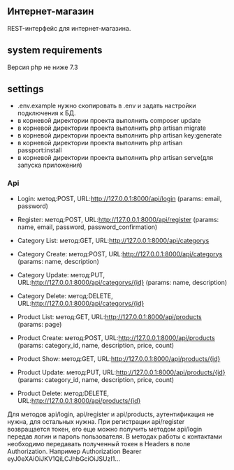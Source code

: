 ## Интернет-магазин

REST-интерфейс для интернет-магазина.

## system requirements

Версия php не ниже 7.3

## settings
 
- .env.example нужно скопировать в .env и задать настройки подключения к БД.
- в корневой директории проекта выполнить composer update
- в корневой директории проекта выполнить php artisan migrate
- в корневой директории проекта выполнить php artisan key:generate
- в корневой директории проекта выполнить php artisan passport:install
- в корневой директории проекта выполнить php artisan serve(для запуска приложения)

### Api

- Login: метод:POST, URL:http://127.0.0.1:8000/api/login (params: email, password)
- Register: метод:POST, URL:http://127.0.0.1:8000/api/register (params: name, email, password, password_confirmation)
  
- Category List: метод:GET, URL:http://127.0.0.1:8000/api/categorys
- Category Create: метод:POST, URL:http://127.0.0.1:8000/api/categorys (params: name, description)
- Category Update: метод:PUT, URL:http://127.0.0.1:8000/api/categorys/{id} (params: name, description)
- Category Delete: метод:DELETE, URL:http://127.0.0.1:8000/api/categorys/{id}

- Product List: метод:GET, URL:http://127.0.0.1:8000/api/products (params: page)
- Product Create: метод:POST, URL:http://127.0.0.1:8000/api/products (params: category_id, name, description, price, count)
- Product Show: метод:GET, URL:http://127.0.0.1:8000/api/products/{id}
- Product Update: метод:PUT, URL:http://127.0.0.1:8000/api/products/{id} (params: category_id, name, description, price, count)
- Product Delete: метод:DELETE, URL:http://127.0.0.1:8000/api/products/{id}

Для методов api/login, api/register и api/products, аутентификация не нужна, для остальных нужна.
При регистрации api/register возвращается токен, его еще можно получить методом api/login передав логин и пароль пользователя.
В методах работы с контактами необходимо передавать полученный токен в Headers в поле Authorization. Например Authorization Bearer eyJ0eXAiOiJKV1QiLCJhbGciOiJSUzI1...
